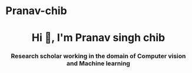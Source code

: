 # Pranav-chib
<h1 align="center">Hi 👋, I'm Pranav singh chib</h1>
<h3 align="center">Research scholar working in the domain of Computer vision and Machine learning</h3>

